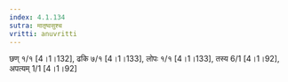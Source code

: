 ```yaml
---
index: 4.1.134
sutra: मातृष्वसुश्च
vritti: anuvritti
---
```


छण्  १/१ [4।1।132], ढकि ७/१ [4।1।133], लोपः १/१ [4।1।133], तस्य 6/1 [4।1।92], अपत्यम् 1/1 [4।1।92]